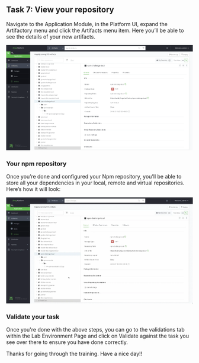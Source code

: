 ## Task 7: View your repository

Navigate to the Application Module, in the Platform UI, expand the Artifactory menu and click the Artifacts menu item. Here you’ll be able to see the details of your new artifacts.

![](image/screenshot9.png)

### Your npm repository

Once you’re done and configured your Npm repository, you’ll be able to store all your dependencies in your local, remote and virtual repositories. Here’s how it will look:

![](image/screenshot10.webp)

### Validate your task

Once you're done with the above steps, you can go to the validations tab within the Lab Environment Page and click on Validate against the task you see over there to ensure you have done correctly.

Thanks for going through the training. Have a nice day!!
